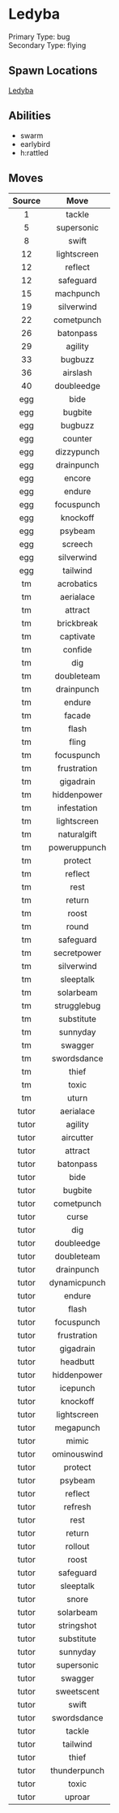 # Ledyba  
Primary Type: bug  
Secondary Type: flying  
  
## Spawn Locations  
[Ledyba](/data/spawn_presets/ledyba.md)  
  
## Abilities  
  * swarm
  * earlybird
  * h:rattled
  
  
## Moves  
  
| Source | Move |  
|:---:|:---:|  
| 1 | tackle |  
| 5 | supersonic |  
| 8 | swift |  
| 12 | lightscreen |  
| 12 | reflect |  
| 12 | safeguard |  
| 15 | machpunch |  
| 19 | silverwind |  
| 22 | cometpunch |  
| 26 | batonpass |  
| 29 | agility |  
| 33 | bugbuzz |  
| 36 | airslash |  
| 40 | doubleedge |  
| egg | bide |  
| egg | bugbite |  
| egg | bugbuzz |  
| egg | counter |  
| egg | dizzypunch |  
| egg | drainpunch |  
| egg | encore |  
| egg | endure |  
| egg | focuspunch |  
| egg | knockoff |  
| egg | psybeam |  
| egg | screech |  
| egg | silverwind |  
| egg | tailwind |  
| tm | acrobatics |  
| tm | aerialace |  
| tm | attract |  
| tm | brickbreak |  
| tm | captivate |  
| tm | confide |  
| tm | dig |  
| tm | doubleteam |  
| tm | drainpunch |  
| tm | endure |  
| tm | facade |  
| tm | flash |  
| tm | fling |  
| tm | focuspunch |  
| tm | frustration |  
| tm | gigadrain |  
| tm | hiddenpower |  
| tm | infestation |  
| tm | lightscreen |  
| tm | naturalgift |  
| tm | poweruppunch |  
| tm | protect |  
| tm | reflect |  
| tm | rest |  
| tm | return |  
| tm | roost |  
| tm | round |  
| tm | safeguard |  
| tm | secretpower |  
| tm | silverwind |  
| tm | sleeptalk |  
| tm | solarbeam |  
| tm | strugglebug |  
| tm | substitute |  
| tm | sunnyday |  
| tm | swagger |  
| tm | swordsdance |  
| tm | thief |  
| tm | toxic |  
| tm | uturn |  
| tutor | aerialace |  
| tutor | agility |  
| tutor | aircutter |  
| tutor | attract |  
| tutor | batonpass |  
| tutor | bide |  
| tutor | bugbite |  
| tutor | cometpunch |  
| tutor | curse |  
| tutor | dig |  
| tutor | doubleedge |  
| tutor | doubleteam |  
| tutor | drainpunch |  
| tutor | dynamicpunch |  
| tutor | endure |  
| tutor | flash |  
| tutor | focuspunch |  
| tutor | frustration |  
| tutor | gigadrain |  
| tutor | headbutt |  
| tutor | hiddenpower |  
| tutor | icepunch |  
| tutor | knockoff |  
| tutor | lightscreen |  
| tutor | megapunch |  
| tutor | mimic |  
| tutor | ominouswind |  
| tutor | protect |  
| tutor | psybeam |  
| tutor | reflect |  
| tutor | refresh |  
| tutor | rest |  
| tutor | return |  
| tutor | rollout |  
| tutor | roost |  
| tutor | safeguard |  
| tutor | sleeptalk |  
| tutor | snore |  
| tutor | solarbeam |  
| tutor | stringshot |  
| tutor | substitute |  
| tutor | sunnyday |  
| tutor | supersonic |  
| tutor | swagger |  
| tutor | sweetscent |  
| tutor | swift |  
| tutor | swordsdance |  
| tutor | tackle |  
| tutor | tailwind |  
| tutor | thief |  
| tutor | thunderpunch |  
| tutor | toxic |  
| tutor | uproar |  
  
